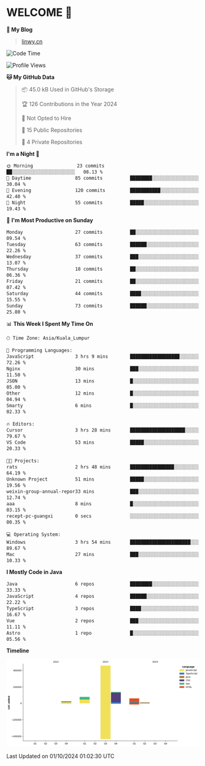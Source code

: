 # WELCOME 👋

**🐶 My Blog**
> [linwy.cn](linwy.cn)

<!--START_SECTION:waka-->
![Code Time](http://img.shields.io/badge/Code%20Time-1%2C030%20hrs%2049%20mins-blue)

![Profile Views](http://img.shields.io/badge/Profile%20Views-1-blue)

**🐱 My GitHub Data** 

> 📦 45.0 kB Used in GitHub's Storage 
 > 
> 🏆 126 Contributions in the Year 2024
 > 
> 🚫 Not Opted to Hire
 > 
> 📜 15 Public Repositories 
 > 
> 🔑 4 Private Repositories 
 > 
**I'm a Night 🦉** 

```text
🌞 Morning                23 commits          ██░░░░░░░░░░░░░░░░░░░░░░░   08.13 % 
🌆 Daytime                85 commits          ████████░░░░░░░░░░░░░░░░░   30.04 % 
🌃 Evening                120 commits         ███████████░░░░░░░░░░░░░░   42.40 % 
🌙 Night                  55 commits          █████░░░░░░░░░░░░░░░░░░░░   19.43 % 
```
📅 **I'm Most Productive on Sunday** 

```text
Monday                   27 commits          ██░░░░░░░░░░░░░░░░░░░░░░░   09.54 % 
Tuesday                  63 commits          ██████░░░░░░░░░░░░░░░░░░░   22.26 % 
Wednesday                37 commits          ███░░░░░░░░░░░░░░░░░░░░░░   13.07 % 
Thursday                 18 commits          ██░░░░░░░░░░░░░░░░░░░░░░░   06.36 % 
Friday                   21 commits          ██░░░░░░░░░░░░░░░░░░░░░░░   07.42 % 
Saturday                 44 commits          ████░░░░░░░░░░░░░░░░░░░░░   15.55 % 
Sunday                   73 commits          ██████░░░░░░░░░░░░░░░░░░░   25.80 % 
```


📊 **This Week I Spent My Time On** 

```text
🕑︎ Time Zone: Asia/Kuala_Lumpur

💬 Programming Languages: 
JavaScript               3 hrs 9 mins        ██████████████████░░░░░░░   72.26 % 
Nginx                    30 mins             ███░░░░░░░░░░░░░░░░░░░░░░   11.50 % 
JSON                     13 mins             █░░░░░░░░░░░░░░░░░░░░░░░░   05.00 % 
Other                    12 mins             █░░░░░░░░░░░░░░░░░░░░░░░░   04.94 % 
Smarty                   6 mins              █░░░░░░░░░░░░░░░░░░░░░░░░   02.33 % 

🔥 Editors: 
Cursor                   3 hrs 28 mins       ████████████████████░░░░░   79.67 % 
VS Code                  53 mins             █████░░░░░░░░░░░░░░░░░░░░   20.33 % 

🐱‍💻 Projects: 
rats                     2 hrs 48 mins       ████████████████░░░░░░░░░   64.19 % 
Unknown Project          51 mins             █████░░░░░░░░░░░░░░░░░░░░   19.56 % 
weixin-group-annual-repor33 mins             ███░░░░░░░░░░░░░░░░░░░░░░   12.74 % 
aaa                      8 mins              █░░░░░░░░░░░░░░░░░░░░░░░░   03.15 % 
recept-pc-guangxi        0 secs              ░░░░░░░░░░░░░░░░░░░░░░░░░   00.35 % 

💻 Operating System: 
Windows                  3 hrs 54 mins       ██████████████████████░░░   89.67 % 
Mac                      27 mins             ███░░░░░░░░░░░░░░░░░░░░░░   10.33 % 
```

**I Mostly Code in Java** 

```text
Java                     6 repos             ████████░░░░░░░░░░░░░░░░░   33.33 % 
JavaScript               4 repos             ██████░░░░░░░░░░░░░░░░░░░   22.22 % 
TypeScript               3 repos             ████░░░░░░░░░░░░░░░░░░░░░   16.67 % 
Vue                      2 repos             ███░░░░░░░░░░░░░░░░░░░░░░   11.11 % 
Astro                    1 repo              █░░░░░░░░░░░░░░░░░░░░░░░░   05.56 % 
```



**Timeline**

![Lines of Code chart](https://raw.githubusercontent.com/rieraa/rieraa/main/assets/bar_graph.png)


 Last Updated on 01/10/2024 01:02:30 UTC
<!--END_SECTION:waka-->
